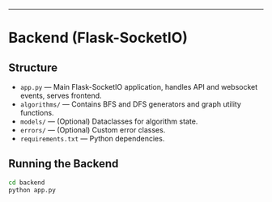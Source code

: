 
---

# Backend (Flask-SocketIO)

## Structure

- `app.py` — Main Flask-SocketIO application, handles API and websocket events, serves frontend.
- `algorithms/` — Contains BFS and DFS generators and graph utility functions.
- `models/` — (Optional) Dataclasses for algorithm state.
- `errors/` — (Optional) Custom error classes.
- `requirements.txt` — Python dependencies.

## Running the Backend

```bash
cd backend
python app.py